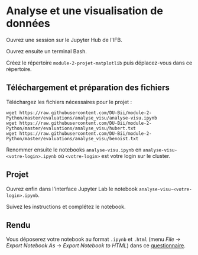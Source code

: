 # Analyse et une visualisation de données

Ouvrez une session sur le Jupyter Hub de l'IFB.

Ouvrez ensuite un terminal Bash.

Créez le répertoire `module-2-projet-matplotlib` puis déplacez-vous dans ce répertoire.

## Téléchargement et préparation des fichiers

Téléchargez les fichiers nécessaires pour le projet :

```
wget https://raw.githubusercontent.com/DU-Bii/module-2-Python/master/evaluations/analyse_visu/analyse-visu.ipynb
wget https://raw.githubusercontent.com/DU-Bii/module-2-Python/master/evaluations/analyse_visu/hubert.txt
wget https://raw.githubusercontent.com/DU-Bii/module-2-Python/master/evaluations/analyse_visu/benoist.txt
```

Renommer ensuite le notebooks `analyse-visu.ipynb` en `analyse-visu-<votre-login>.ipynb` où `<votre-login>` est votre login sur le cluster.

## Projet

Ouvrez enfin dans l'interface Jupyter Lab le notebook `analyse-visu-<votre-login>.ipynb`.

Suivez les instructions et complétez le notebook.


## Rendu

Vous déposerez votre notebook au format `.ipynb` et `.html` (menu *File* -> *Export Notebook As* -> *Export Notebook to HTML*) dans ce [questionnaire](https://forms.gle/NzaqLqPq9p3AkyWCA).